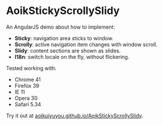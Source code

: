 # AoikStickyScrollySlidy
An AngularJS demo about how to implement:
- **Sticky**: navigation area sticks to window.
- **Scrolly**: active navigation item changes with window scroll.
- **Slidy**: content sections are shown as slides.
- **I18n**: switch locale on the fly, without flickering.

Tested working with:
- Chrome 41
- Firefox 39
- IE 11
- Opera 30
- Safari 5.34

Try it out at [aoikuiyuyou.github.io/AoikStickyScrollySlidy](http://aoikuiyuyou.github.io/AoikStickyScrollySlidy).
